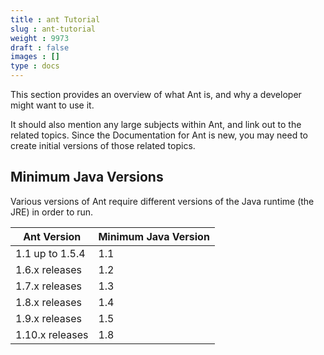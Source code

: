 ```yaml
---
title : ant Tutorial
slug : ant-tutorial
weight : 9973
draft : false
images : []
type : docs
---
```


This section provides an overview of what Ant is, and why a developer might want to use it.

It should also mention any large subjects within Ant, and link out to the related topics.  Since the Documentation for Ant is new, you may need to create initial versions of those related topics.

## Minimum Java Versions ##

Various versions of Ant require different versions of the Java runtime (the JRE) in order to run.

| Ant Version     | Minimum Java Version |
|-----------------|----------------------|
| 1.1 up to 1.5.4 |                  1.1 |
| 1.6.x releases  |                  1.2 |
| 1.7.x releases  |                  1.3 |
| 1.8.x releases  |                  1.4 |
| 1.9.x releases  |                  1.5 |
| 1.10.x releases |                  1.8 |



